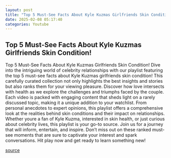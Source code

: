 ```yaml
---
layout: post
title: "Top 5 Must-See Facts About Kyle Kuzmas Girlfriends Skin Condition!"
date: 2025-02-08 05:17:40
categories: Youtube
---
```


## Top 5 Must-See Facts About Kyle Kuzmas Girlfriends Skin Condition!

Top 5 Must-See Facts About Kyle Kuzmas Girlfriends Skin Condition!
Dive into the intriguing world of celebrity relationships with our playlist featuring the top 5 must-see facts about Kyle Kuzmas girlfriends skin condition! This carefully curated collection not only highlights the best insights and stories but also ranks them for your viewing pleasure. 
Discover how love intersects with health as we explore the challenges and triumphs faced by the couple. Each video is packed with engaging content that sheds light on a rarely discussed topic, making it a unique addition to your watchlist. 
From personal anecdotes to expert opinions, this playlist offers a comprehensive look at the realities behind skin conditions and their impact on relationships. Whether youre a fan of Kyle Kuzma, interested in skin health, or just curious about celebrity lives, this playlist is your go-to source. 
Join us for a journey that will inform, entertain, and inspire. Don’t miss out on these ranked must-see moments that are sure to captivate your interest and spark conversations. Hit play now and get ready to learn something new!

[source](https://www.youtube.com/playlist?list=PLuowJGwg63tCOuXDmXv7Re5R-JGzo3dce)